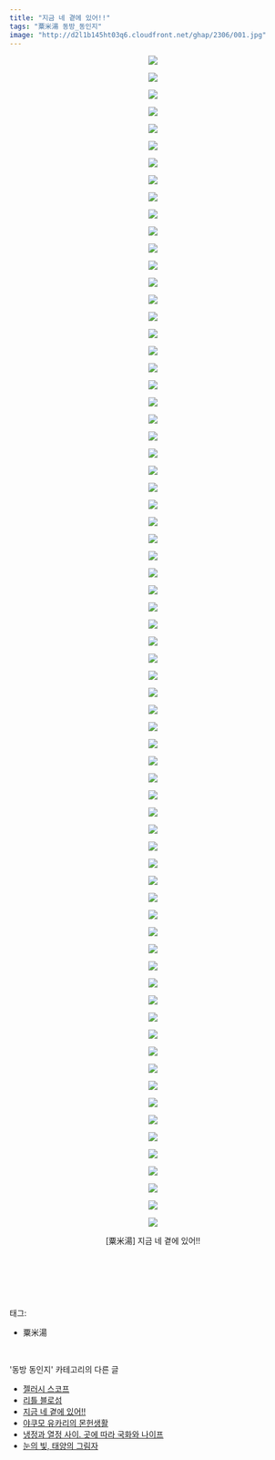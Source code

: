 ```yaml
---
title: "지금 네 곁에 있어!!"
tags: "粟米湯 동방_동인지"
image: "http://d2l1b145ht03q6.cloudfront.net/ghap/2306/001.jpg"
---
```

<div class="article">
<p style="text-align: center; clear: none; float: none;"><img src="{{ site.imgserver1 }}/ghap/2306/001.jpg"/></p>
<p style="text-align: center; clear: none; float: none;"><img src="{{ site.imgserver1 }}/ghap/2306/002.jpg"/></p>
<p style="text-align: center; clear: none; float: none;"><img src="{{ site.imgserver1 }}/ghap/2306/003.jpg"/></p>
<p style="text-align: center; clear: none; float: none;"><img src="{{ site.imgserver1 }}/ghap/2306/004.jpg"/></p>
<p style="text-align: center; clear: none; float: none;"><img src="{{ site.imgserver1 }}/ghap/2306/005.jpg"/></p>
<p style="text-align: center; clear: none; float: none;"><img src="{{ site.imgserver1 }}/ghap/2306/006.jpg"/></p>
<p style="text-align: center; clear: none; float: none;"><img src="{{ site.imgserver1 }}/ghap/2306/007.jpg"/></p>
<p style="text-align: center; clear: none; float: none;"><img src="{{ site.imgserver1 }}/ghap/2306/008.jpg"/></p>
<p style="text-align: center; clear: none; float: none;"><img src="{{ site.imgserver1 }}/ghap/2306/009.jpg"/></p>
<p style="text-align: center; clear: none; float: none;"><img src="{{ site.imgserver1 }}/ghap/2306/010.jpg"/></p>
<p style="text-align: center; clear: none; float: none;"><img src="{{ site.imgserver1 }}/ghap/2306/011.jpg"/></p>
<p style="text-align: center; clear: none; float: none;"><img src="{{ site.imgserver1 }}/ghap/2306/012.jpg"/></p>
<p style="text-align: center; clear: none; float: none;"><img src="{{ site.imgserver1 }}/ghap/2306/013.jpg"/></p>
<p style="text-align: center; clear: none; float: none;"><img src="{{ site.imgserver1 }}/ghap/2306/014.jpg"/></p>
<p style="text-align: center; clear: none; float: none;"><img src="{{ site.imgserver1 }}/ghap/2306/015.jpg"/></p>
<p style="text-align: center; clear: none; float: none;"><img src="{{ site.imgserver1 }}/ghap/2306/016.jpg"/></p>
<p style="text-align: center; clear: none; float: none;"><img src="{{ site.imgserver1 }}/ghap/2306/017.jpg"/></p>
<p style="text-align: center; clear: none; float: none;"><img src="{{ site.imgserver1 }}/ghap/2306/018.jpg"/></p>
<p style="text-align: center; clear: none; float: none;"><img src="{{ site.imgserver1 }}/ghap/2306/019.jpg"/></p>
<p style="text-align: center; clear: none; float: none;"><img src="{{ site.imgserver1 }}/ghap/2306/020.jpg"/></p>
<p style="text-align: center; clear: none; float: none;"><img src="{{ site.imgserver1 }}/ghap/2306/021.jpg"/></p>
<p style="text-align: center; clear: none; float: none;"><img src="{{ site.imgserver1 }}/ghap/2306/022.jpg"/></p>
<p style="text-align: center; clear: none; float: none;"><img src="{{ site.imgserver1 }}/ghap/2306/023.jpg"/></p>
<p style="text-align: center; clear: none; float: none;"><img src="{{ site.imgserver1 }}/ghap/2306/024.jpg"/></p>
<p style="text-align: center; clear: none; float: none;"><img src="{{ site.imgserver1 }}/ghap/2306/025.jpg"/></p>
<p style="text-align: center; clear: none; float: none;"><img src="{{ site.imgserver1 }}/ghap/2306/026.jpg"/></p>
<p style="text-align: center; clear: none; float: none;"><img src="{{ site.imgserver1 }}/ghap/2306/027.jpg"/></p>
<p style="text-align: center; clear: none; float: none;"><img src="{{ site.imgserver1 }}/ghap/2306/028.jpg"/></p>
<p style="text-align: center; clear: none; float: none;"><img src="{{ site.imgserver1 }}/ghap/2306/029.jpg"/></p>
<p style="text-align: center; clear: none; float: none;"><img src="{{ site.imgserver1 }}/ghap/2306/030.jpg"/></p>
<p style="text-align: center; clear: none; float: none;"><img src="{{ site.imgserver1 }}/ghap/2306/031.jpg"/></p>
<p style="text-align: center; clear: none; float: none;"><img src="{{ site.imgserver1 }}/ghap/2306/032.jpg"/></p>
<p style="text-align: center; clear: none; float: none;"><img src="{{ site.imgserver1 }}/ghap/2306/033.jpg"/></p>
<p style="text-align: center; clear: none; float: none;"><img src="{{ site.imgserver1 }}/ghap/2306/034.jpg"/></p>
<p style="text-align: center; clear: none; float: none;"><img src="{{ site.imgserver1 }}/ghap/2306/035.jpg"/></p>
<p style="text-align: center; clear: none; float: none;"><img src="{{ site.imgserver1 }}/ghap/2306/036.jpg"/></p>
<p style="text-align: center; clear: none; float: none;"><img src="{{ site.imgserver1 }}/ghap/2306/037.jpg"/></p>
<p style="text-align: center; clear: none; float: none;"><img src="{{ site.imgserver1 }}/ghap/2306/038.jpg"/></p>
<p style="text-align: center; clear: none; float: none;"><img src="{{ site.imgserver1 }}/ghap/2306/039.jpg"/></p>
<p style="text-align: center; clear: none; float: none;"><img src="{{ site.imgserver1 }}/ghap/2306/040.jpg"/></p>
<p style="text-align: center; clear: none; float: none;"><img src="{{ site.imgserver1 }}/ghap/2306/041.jpg"/></p>
<p style="text-align: center; clear: none; float: none;"><img src="{{ site.imgserver1 }}/ghap/2306/042.jpg"/></p>
<p style="text-align: center; clear: none; float: none;"></p>
<p style="text-align: center; clear: none; float: none;"><img src="{{ site.imgserver1 }}/ghap/2306/043.jpg"/></p>
<p style="text-align: center; clear: none; float: none;"><img src="{{ site.imgserver1 }}/ghap/2306/044.jpg"/></p>
<p style="text-align: center; clear: none; float: none;"><img src="{{ site.imgserver1 }}/ghap/2306/045.jpg"/></p>
<p style="text-align: center; clear: none; float: none;"><img src="{{ site.imgserver1 }}/ghap/2306/046.jpg"/></p>
<p style="text-align: center; clear: none; float: none;"><img src="{{ site.imgserver1 }}/ghap/2306/047.jpg"/></p>
<p style="text-align: center; clear: none; float: none;"><img src="{{ site.imgserver1 }}/ghap/2306/048.jpg"/></p>
<p style="text-align: center; clear: none; float: none;"><img src="{{ site.imgserver1 }}/ghap/2306/049.jpg"/></p>
<p style="text-align: center; clear: none; float: none;"><img src="{{ site.imgserver1 }}/ghap/2306/050.jpg"/></p>
<p style="text-align: center; clear: none; float: none;"><img src="{{ site.imgserver1 }}/ghap/2306/051.jpg"/></p>
<p style="text-align: center; clear: none; float: none;"><img src="{{ site.imgserver1 }}/ghap/2306/052.jpg"/></p>
<p style="text-align: center; clear: none; float: none;"><img src="{{ site.imgserver1 }}/ghap/2306/053.jpg"/></p>
<p style="text-align: center; clear: none; float: none;"><img src="{{ site.imgserver1 }}/ghap/2306/054.jpg"/></p>
<p style="text-align: center; clear: none; float: none;"><img src="{{ site.imgserver1 }}/ghap/2306/055.jpg"/></p>
<p style="text-align: center; clear: none; float: none;"><img src="{{ site.imgserver1 }}/ghap/2306/056.jpg"/></p>
<p style="text-align: center; clear: none; float: none;"><img src="{{ site.imgserver1 }}/ghap/2306/057.jpg"/></p>
<p style="text-align: center; clear: none; float: none;"><img src="{{ site.imgserver1 }}/ghap/2306/058.jpg"/></p>
<p style="text-align: center; clear: none; float: none;"><img src="{{ site.imgserver1 }}/ghap/2306/059.jpg"/></p>
<p style="text-align: center; clear: none; float: none;"><img src="{{ site.imgserver1 }}/ghap/2306/060.jpg"/></p>
<p style="text-align: center; clear: none; float: none;"><img src="{{ site.imgserver1 }}/ghap/2306/061.jpg"/></p>
<p style="text-align: center; clear: none; float: none;"><img src="{{ site.imgserver1 }}/ghap/2306/062.jpg"/></p>
<p style="text-align: center; clear: none; float: none;"><img src="{{ site.imgserver1 }}/ghap/2306/063.jpg"/></p>
<p style="text-align: center; clear: none; float: none;"><img src="{{ site.imgserver1 }}/ghap/2306/064.jpg"/></p>
<p style="text-align: center; clear: none; float: none;"><img src="{{ site.imgserver1 }}/ghap/2306/065.jpg"/></p>
<p style="text-align: center; clear: none; float: none;"><img src="{{ site.imgserver1 }}/ghap/2306/066.jpg"/></p>
<p style="text-align: center; clear: none; float: none;"><img src="{{ site.imgserver1 }}/ghap/2306/067.jpg"/></p>
<p style="text-align: center; clear: none; float: none;"><img src="{{ site.imgserver1 }}/ghap/2306/068.jpg"/></p>
<p style="text-align: center; clear: none; float: none;"><img src="{{ site.imgserver1 }}/ghap/2306/069.jpg"/></p>
<p style="text-align: center; clear: none; float: none;">[粟米湯] 지금 네 곁에 있어!!</p>
<p style="text-align: center; clear: none; float: none;"><br/></p>
<p><br/></p>
</div><br/>
<div class="tagTrail">
<p>태그: </p>
<ul>
<li>粟米湯</li>
</ul>
</div><br/>
<div class="another">
<p>'동방 동인지' 카테고리의 다른 글</p>
<ul>
<li><a href="/ghap_2308">젤러시 스코프</a></li>
<li><a href="/ghap_2307">리틀 블로섬</a></li>
<li><a href="/ghap_2306">지금 네 곁에 있어!!</a></li>
<li><a href="/ghap_2305">야쿠모 유카리의 몬헌생활</a></li>
<li><a href="/ghap_2304">냉정과 열정 사이. 곳에 따라 국화와 나이프</a></li>
<li><a href="/ghap_2303">눈의 빛, 태양의 그림자</a></li>
</ul>
</div><br/>
<div class="cb_module cb_fluid">
<div class="cb_wrt cb_profile">
</div><!-- commentList close -->
</div><br/>
